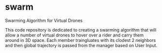 # swarm
Swarming Algorithm for Virtual Drones

This code repository is dedicated to creating a swarming algorithm that will allow a number of virtual drones to hover over a rider and carry them around in 3D space.  Each member traingluates with its clodest 2 neighbors and then global trajectory is passed from the manager based on User Input.  

